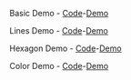 Basic Demo - [Code](BasicDemo)-[Demo](https://infectedwafle.github.io/CIS367_HW2/BasicDemo/index.html)


Lines Demo - [Code](LinesDemo)-[Demo](https://infectedwafle.github.io/CIS367_HW2/LinesDemo/index.html)


Hexagon Demo - [Code](HexagonDemo)-[Demo](https://infectedwafle.github.io/CIS367_HW2/HexagonDemo/index.html)


Color Demo - [Code](ColorDemo)-[Demo](https://infectedwafle.github.io/CIS367_HW2/ColorDemo/index.html)
